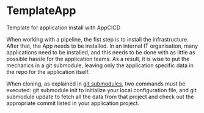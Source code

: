 # TemplateApp
Template for application install with AppCICD

When working with a pipeline, the fist step is to install the infrastructure. After that, the App needs to be installed. In an internal IT organisation, many applications need to be installed, and this needs to be done with as little as possible hassle for the application teams.
As a result, it is wise to put the mechanics in a git submodule, leaving only the application specific data in the repo for the application itself. 

When cloning, as explained in [git submodules](https://git-scm.com/book/en/v2/Git-Tools-Submodules), two commands must be executed: git submodule init to initialize your local configuration file, and git submodule update to fetch all the data from that project and check out the appropriate commit listed in your application project.
